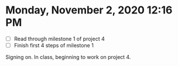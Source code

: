 # Monday, November  2, 2020 12:16 PM
- [ ] Read through milestone 1 of project 4 
- [ ] Finish first 4 steps of milestone 1

Signing on. In class, beginning to work on project 4. 
